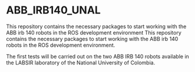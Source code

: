 # ABB_IRB140_UNAL
This repository contains the necessary packages to start working with the ABB irb 140 robots in the ROS development environment
This repository contains the necessary packages to start working with the ABB irb 140 robots in the ROS development environment.

The first tests will be carried out on the two ABB IRB 140 robots available in the LABSIR laboratory of the National University of Colombia.
